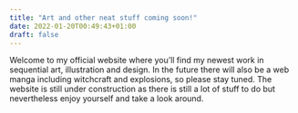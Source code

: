 ```yaml
---
title: "Art and other neat stuff coming soon!"
date: 2022-01-20T00:49:43+01:00
draft: false
---
```


Welcome to my official website where you’ll find my newest work in sequential art, illustration and design. In the future there will also be a web manga including witchcraft and explosions, so please stay tuned. The website is still under construction as there is still a lot of stuff to do but nevertheless enjoy yourself and take a look around.
